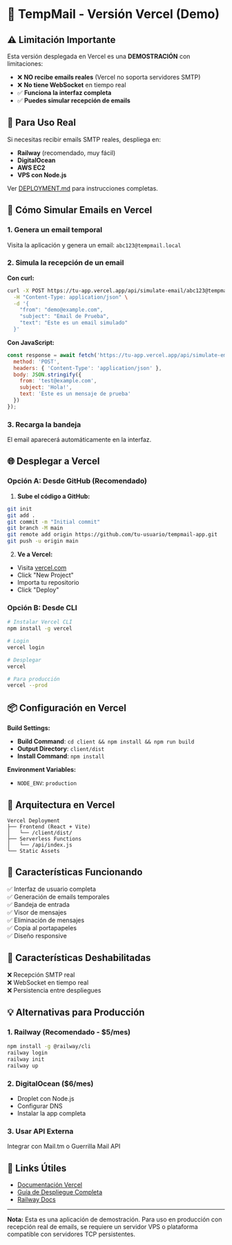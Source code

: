 # 🚀 TempMail - Versión Vercel (Demo)

## ⚠️ Limitación Importante

Esta versión desplegada en Vercel es una **DEMOSTRACIÓN** con limitaciones:

- ❌ **NO recibe emails reales** (Vercel no soporta servidores SMTP)
- ❌ **No tiene WebSocket** en tiempo real
- ✅ **Funciona la interfaz completa**
- ✅ **Puedes simular recepción de emails**

## 🎯 Para Uso Real

Si necesitas recibir emails SMTP reales, despliega en:
- **Railway** (recomendado, muy fácil)
- **DigitalOcean**
- **AWS EC2**
- **VPS con Node.js**

Ver [DEPLOYMENT.md](./DEPLOYMENT.md) para instrucciones completas.

## 🧪 Cómo Simular Emails en Vercel

### 1. Genera un email temporal
Visita la aplicación y genera un email: `abc123@tempmail.local`

### 2. Simula la recepción de un email

**Con curl:**
```bash
curl -X POST https://tu-app.vercel.app/api/simulate-email/abc123@tempmail.local \
  -H "Content-Type: application/json" \
  -d '{
    "from": "demo@example.com",
    "subject": "Email de Prueba",
    "text": "Este es un email simulado"
  }'
```

**Con JavaScript:**
```javascript
const response = await fetch('https://tu-app.vercel.app/api/simulate-email/abc123@tempmail.local', {
  method: 'POST',
  headers: { 'Content-Type': 'application/json' },
  body: JSON.stringify({
    from: 'test@example.com',
    subject: 'Hola!',
    text: 'Este es un mensaje de prueba'
  })
});
```

### 3. Recarga la bandeja
El email aparecerá automáticamente en la interfaz.

## 🌐 Desplegar a Vercel

### Opción A: Desde GitHub (Recomendado)

1. **Sube el código a GitHub:**
```bash
git init
git add .
git commit -m "Initial commit"
git branch -M main
git remote add origin https://github.com/tu-usuario/tempmail-app.git
git push -u origin main
```

2. **Ve a Vercel:**
- Visita [vercel.com](https://vercel.com)
- Click "New Project"
- Importa tu repositorio
- Click "Deploy"

### Opción B: Desde CLI

```bash
# Instalar Vercel CLI
npm install -g vercel

# Login
vercel login

# Desplegar
vercel

# Para producción
vercel --prod
```

## 📦 Configuración en Vercel

**Build Settings:**
- **Build Command**: `cd client && npm install && npm run build`
- **Output Directory**: `client/dist`
- **Install Command**: `npm install`

**Environment Variables:**
- `NODE_ENV`: `production`

## 🔧 Arquitectura en Vercel

```
Vercel Deployment
├── Frontend (React + Vite)
│   └── /client/dist/
├── Serverless Functions
│   └── /api/index.js
└── Static Assets
```

## 📱 Características Funcionando

✅ Interfaz de usuario completa  
✅ Generación de emails temporales  
✅ Bandeja de entrada  
✅ Visor de mensajes  
✅ Eliminación de mensajes  
✅ Copia al portapapeles  
✅ Diseño responsive  

## 🚫 Características Deshabilitadas

❌ Recepción SMTP real  
❌ WebSocket en tiempo real  
❌ Persistencia entre despliegues  

## 💡 Alternativas para Producción

### 1. Railway (Recomendado - $5/mes)
```bash
npm install -g @railway/cli
railway login
railway init
railway up
```

### 2. DigitalOcean ($6/mes)
- Droplet con Node.js
- Configurar DNS
- Instalar la app completa

### 3. Usar API Externa
Integrar con Mail.tm o Guerrilla Mail API

## 🔗 Links Útiles

- [Documentación Vercel](https://vercel.com/docs)
- [Guía de Despliegue Completa](./DEPLOYMENT.md)
- [Railway Docs](https://docs.railway.app)

---

**Nota:** Esta es una aplicación de demostración. Para uso en producción con recepción real de emails, se requiere un servidor VPS o plataforma compatible con servidores TCP persistentes.
